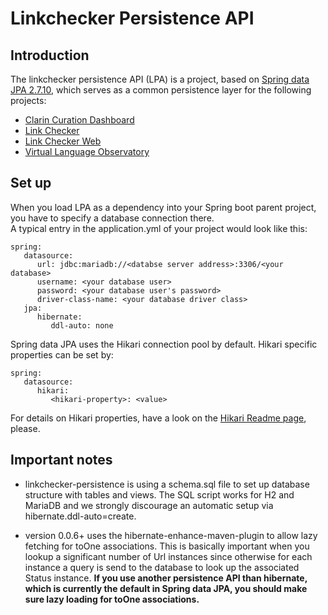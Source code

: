 # Linkchecker Persistence API

## Introduction
The linkchecker persistence API (LPA) is a project, based on [Spring data JPA 2.7.10](https://spring.io/projects/spring-data-jpa), which serves as a common persistence layer for the following projects:
   - [Clarin Curation Dashboard](https://github.com/clarin-eric/curation-dashboard)
   - [Link Checker](https://github.com/clarin-eric/linkchecker)
   - [Link Checker Web](https://github.com/clarin-eric/linkchecker-web)
   - [Virtual Language Observatory](https://github.com/clarin-eric/VLO)
   
## Set up   

When you load LPA as a dependency into your Spring boot parent project, you have to specify a database connection there.  
A typical entry in the application.yml of your project would look like this:

```
spring:
   datasource:
      url: jdbc:mariadb://<databse server address>:3306/<your database>
      username: <your database user>
      password: <your database user's password>
      driver-class-name: <your database driver class>
   jpa:
      hibernate:
         ddl-auto: none
```

Spring data JPA uses the Hikari connection pool by default. Hikari specific properties can be set by:

```
spring:
   datasource:
      hikari:
         <hikari-property>: <value>
```
For details on Hikari properties, have a look on the [Hikari Readme page](https://github.com/brettwooldridge/HikariCP#frequently-used), please. 


## Important notes

   - linkchecker-persistence is using a schema.sql file to set up database structure with tables and views. The SQL script works for H2 and MariaDB and we strongly discourage an automatic setup via hibernate.ddl-auto=create.    

   - version 0.0.6+ uses the hibernate-enhance-maven-plugin to allow lazy fetching for toOne associations. This is basically important when you lookup a significant number of Url instances 
   since otherwise for each instance a query is send to the database to look up the associated Status instance. **If you use another persistence API than hibernate, which is currently 
   the default in Spring data JPA, you should make sure lazy loading for toOne associations.**     

